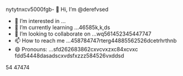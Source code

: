 nytytnxcv5000fgb- 👋 Hi, I’m @derefvsed
- 👀 I’m interested in ...
- 🌱 I’m currently learning ...46585k,k,ds
- 💞️ I’m looking to collaborate on ...wq561452345447747
- 📫 How to reach me ...458784747rterg44885562526dcetrhrthnb
- 😄 Pronouns: ...sfd262683862cxvcvxzxc84xcvxc
fdd54448dasadscxvdsfxzzz584526vxddsd
<!---uoui132qw4gjlkjilxbz45sdfxcv6xcvcfgh
derefvsed/derefvsed is a ✨ special ✨ repository because its `README.md` (this fijmle) appears on your GitHub profile.dfhwerhyt5cvbvcbb2
You can click the Preview link to take a look at your changes.xcv2393354ads
--->
54
47474
